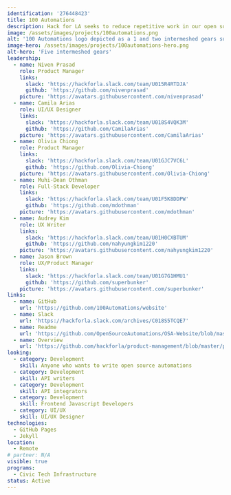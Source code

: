 ```yaml
---
identification: '276448423'
title: 100 Automations
description: Hack for LA seeks to reduce repetitive work in our open source projects and for the open source community.  This project will be both a showcase for the automations and/or microservices that we develop, but also a convenient home for those automations, so that they can be found, forked, and contributed to easily. We will be using JAMstack and a static site generator for building this website.
image: /assets/images/projects/100automations.png
alt: '100 Automations logo depicted as a 1 and two intermeshed gears surrounded by a open left bracket, forward slash and closing right bracket to indicate the 100 automations are in code, followed by the word Automations.'
image-hero: /assets/images/projects/100automations-hero.png
alt-hero: 'Five intermeshed gears'
leadership:
  - name: Niven Prasad
    role: Product Manager
    links:
      slack: 'https://hackforla.slack.com/team/U015R4RTDJA'
      github: 'https://github.com/nivenprasad'
    picture: 'https://avatars.githubusercontent.com/nivenprasad'
  - name: Camila Arias
    role: UI/UX Designer
    links:
      slack: 'https://hackforla.slack.com/team/U018S4VQK3M'
      github: 'https://github.com/CamilaArias'
    picture: 'https://avatars.githubusercontent.com/CamilaArias'
  - name: Olivia Chiong
    role: Product Manager
    links:
      slack: 'https://hackforla.slack.com/team/U01GJC7VC6L'
      github: 'https://github.com/Olivia-Chiong'
    picture: 'https://avatars.githubusercontent.com/Olivia-Chiong'
  - name: Muhi-Dean Othman
    role: Full-Stack Developer
    links:
      slack: 'https://hackforla.slack.com/team/U01F5K8DDPW'
      github: 'https://github.com/mdothman'
    picture: 'https://avatars.githubusercontent.com/mdothman'
  - name: Audrey Kim
    role: UX Writer
    links:
      slack: 'https://hackforla.slack.com/team/U01H0CXBTUM'
      github: 'https://github.com/nahyungkim1220'
    picture: 'https://avatars.githubusercontent.com/nahyungkim1220'
  - name: Jason Brown
    role: UX/Product Manager
    links:
      slack: 'https://hackforla.slack.com/team/U01G7G1HMU1'
      github: 'https://github.com/superbunker'
    picture: 'https://avatars.githubusercontent.com/superbunker'
links:
  - name: GitHub
    url: 'https://github.com/100Automations/website'
  - name: Slack
    url: 'https://hackforla.slack.com/archives/C018S5TCQE7'
  - name: Readme
    url: 'https://github.com/OpenSourceAutomations/OSA-Website/blob/master/README.md'
  - name: Overview
    url: 'https://github.com/hackforla/product-management/blob/master/project-one-sheets/100-Automations-Project-One-Sheet.pdf'
looking:
  - category: Development
    skill: Anyone who wants to write open source automations
  - category: Development
    skill: API writers
  - category: Development
    skill: API integrators
  - category: Development
    skill: Frontend Javascript Developers
  - category: UI/UX
    skill: UI/UX Designer
technologies:
  - GitHub Pages
  - Jekyll
location:
  - Remote
# partner: N/A
visible: true
programs:
  - Civic Tech Infrastructure
status: Active
---
```

